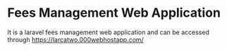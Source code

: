 # Fees Management Web Application
It is a laravel fees management web application and can be accessed through https://larcatwo.000webhostapp.com/
